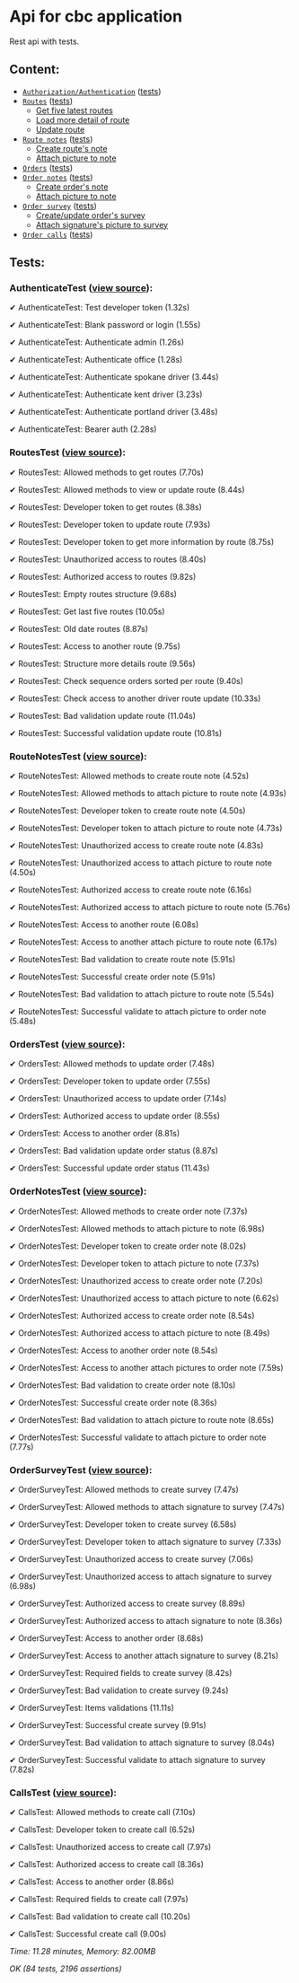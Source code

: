 # Api for cbc application
Rest api with tests.
## Content:
- [`Authorization/Authentication`](https://github.com/CBCMoving/cbc_application/blob/master/Authenticate.md "Watch more") ([tests](https://github.com/CBCMoving/cbc_application#authenticatetest-view-source))
- [`Routes`](https://github.com/CBCMoving/cbc_application/blob/master/Routes.md "Watch more") ([tests](https://github.com/CBCMoving/cbc_application#routestest-view-source))
	- [Get five latest routes](https://github.com/CBCMoving/cbc_application/blob/master/Routes.md#get-5-the-latest-routes-starting-from-today)
	- [Load more detail of route](https://github.com/CBCMoving/cbc_application/blob/master/Routes.md#load-more-detail-of-route)
	- [Update route](https://github.com/CBCMoving/cbc_application/blob/master/Routes.md#update-route)
- [`Route notes`](https://github.com/CBCMoving/cbc_application/blob/master/RouteNotes.md "Watch more") ([tests](https://github.com/CBCMoving/cbc_application#routenotestest-view-source))
	- [Create route's note](https://github.com/CBCMoving/cbc_application/blob/master/RouteNotes.md#create-routes-note)
	- [Attach picture to note](https://github.com/CBCMoving/cbc_application/blob/master/RouteNotes.md#attach-picture-to-note)
- [`Orders`](https://github.com/CBCMoving/cbc_application/blob/master/Orders.md "Watch more") ([tests](https://github.com/CBCMoving/cbc_application#orderstest-view-source))
- [`Order notes`](https://github.com/CBCMoving/cbc_application/blob/master/OrderNotes.md "Watch more") ([tests](https://github.com/CBCMoving/cbc_application#ordernotestest-view-source))
	- [Create order's note](https://github.com/CBCMoving/cbc_application/blob/master/OrderNotes.md#create-orders-note)
	- [Attach picture to note](https://github.com/CBCMoving/cbc_application/blob/master/OrderNotes.md#attach-picture-to-note)
- [`Order survey`](https://github.com/CBCMoving/cbc_application/blob/master/OrderSurvey.md "Watch more") ([tests](https://github.com/CBCMoving/cbc_application#ordersurveytest-view-source))
	- [Create/update order's survey](https://github.com/CBCMoving/cbc_application/blob/master/OrderSurvey.md#createupdate-orders-survey)
	- [Attach signature's picture to survey](https://github.com/CBCMoving/cbc_application/blob/master/OrderSurvey.md#attach-signatures-picture-to-survey)
- [`Order calls`](https://github.com/CBCMoving/cbc_application/blob/master/OrderCalls.md "Watch more") ([tests](https://github.com/CBCMoving/cbc_application#callstest-view-source))

## Tests:

### AuthenticateTest ([view source](https://github.com/CBCMoving/cbc_application/blob/master/tests/AuthenticateTest.php)):
✔ AuthenticateTest: Test developer token (1.32s)

✔ AuthenticateTest: Blank password or login (1.55s)

✔ AuthenticateTest: Authenticate admin (1.26s)

✔ AuthenticateTest: Authenticate office (1.28s)

✔ AuthenticateTest: Authenticate spokane driver (3.44s)

✔ AuthenticateTest: Authenticate kent driver (3.23s)

✔ AuthenticateTest: Authenticate portland driver (3.48s)

✔ AuthenticateTest: Bearer auth (2.28s)

### RoutesTest ([view source](https://github.com/CBCMoving/cbc_application/blob/master/tests/RoutesTest.php)):
✔ RoutesTest: Allowed methods to get routes (7.70s)

✔ RoutesTest: Allowed methods to view or update route (8.44s)

✔ RoutesTest: Developer token to get routes (8.38s)

✔ RoutesTest: Developer token to update route (7.93s)

✔ RoutesTest: Developer token to get more information by route (8.75s)

✔ RoutesTest: Unauthorized access to routes (8.40s)

✔ RoutesTest: Authorized access to routes (9.82s)

✔ RoutesTest: Empty routes structure (9.68s)

✔ RoutesTest: Get last five routes (10.05s)

✔ RoutesTest: Old date routes (8.87s)

✔ RoutesTest: Access to another route (9.75s)

✔ RoutesTest: Structure more details route (9.56s)

✔ RoutesTest: Check sequence orders sorted per route (9.40s)

✔ RoutesTest: Check access to another driver route update (10.33s)

✔ RoutesTest: Bad validation update route (11.04s)

✔ RoutesTest: Successful validation update route (10.81s)

### RouteNotesTest ([view source](https://github.com/CBCMoving/cbc_application/blob/master/tests/RouteNotesTest.php)):
✔ RouteNotesTest: Allowed methods to create route note (4.52s)

✔ RouteNotesTest: Allowed methods to attach picture to route note (4.93s)

✔ RouteNotesTest: Developer token to create route note (4.50s)

✔ RouteNotesTest: Developer token to attach picture to route note (4.73s)

✔ RouteNotesTest: Unauthorized access to create route note (4.83s)

✔ RouteNotesTest: Unauthorized access to attach picture to route note (4.50s)

✔ RouteNotesTest: Authorized access to create route note (6.16s)

✔ RouteNotesTest: Authorized access to attach picture to route note (5.76s)

✔ RouteNotesTest: Access to another route (6.08s)

✔ RouteNotesTest: Access to another attach picture to route note (6.17s)

✔ RouteNotesTest: Bad validation to create route note (5.91s)

✔ RouteNotesTest: Successful create order note (5.91s)

✔ RouteNotesTest: Bad validation to attach picture to route note (5.54s)

✔ RouteNotesTest: Successful validate to attach picture to order note (5.48s)

### OrdersTest ([view source](https://github.com/CBCMoving/cbc_application/blob/master/tests/OrdersTest.php)):
✔ OrdersTest: Allowed methods to update order (7.48s)

✔ OrdersTest: Developer token to update order (7.55s)

✔ OrdersTest: Unauthorized access to update order (7.14s)

✔ OrdersTest: Authorized access to update order (8.55s)

✔ OrdersTest: Access to another order (8.81s)

✔ OrdersTest: Bad validation update order status (8.87s)

✔ OrdersTest: Successful update order status (11.43s)

### OrderNotesTest ([view source](https://github.com/CBCMoving/cbc_application/blob/master/tests/OrderNotesTest.php)):
✔ OrderNotesTest: Allowed methods to create order note (7.37s)

✔ OrderNotesTest: Allowed methods to attach picture to note (6.98s)

✔ OrderNotesTest: Developer token to create order note (8.02s)

✔ OrderNotesTest: Developer token to attach picture to note (7.37s)

✔ OrderNotesTest: Unauthorized access to create order note (7.20s)

✔ OrderNotesTest: Unauthorized access to attach picture to note (6.62s)

✔ OrderNotesTest: Authorized access to create order note (8.54s)

✔ OrderNotesTest: Authorized access to attach picture to note (8.49s)

✔ OrderNotesTest: Access to another order note (8.54s)

✔ OrderNotesTest: Access to another attach pictures to order note (7.59s)

✔ OrderNotesTest: Bad validation to create order note (8.10s)

✔ OrderNotesTest: Successful create order note (8.36s)

✔ OrderNotesTest: Bad validation to attach picture to route note (8.65s)

✔ OrderNotesTest: Successful validate to attach picture to order note (7.77s)

### OrderSurveyTest ([view source](https://github.com/CBCMoving/cbc_application/blob/master/tests/OrderSurveyTest.php)):
✔ OrderSurveyTest: Allowed methods to create survey (7.47s)

✔ OrderSurveyTest: Allowed methods to attach signature to survey (7.47s)

✔ OrderSurveyTest: Developer token to create survey (6.58s)

✔ OrderSurveyTest: Developer token to attach signature to survey (7.33s)

✔ OrderSurveyTest: Unauthorized access to create survey (7.06s)

✔ OrderSurveyTest: Unauthorized access to attach signature to survey (6.98s)

✔ OrderSurveyTest: Authorized access to create survey (8.89s)

✔ OrderSurveyTest: Authorized access to attach signature to note (8.36s)

✔ OrderSurveyTest: Access to another order (8.68s)

✔ OrderSurveyTest: Access to another attach signature to survey (8.21s)

✔ OrderSurveyTest: Required fields to create survey (8.42s)

✔ OrderSurveyTest: Bad validation to create survey (9.24s)

✔ OrderSurveyTest: Items validations (11.11s)

✔ OrderSurveyTest: Successful create survey (9.91s)

✔ OrderSurveyTest: Bad validation to attach signature to survey (8.04s)

✔ OrderSurveyTest: Successful validate to attach signature to survey (7.82s)

### CallsTest ([view source](https://github.com/CBCMoving/cbc_application/blob/master/tests/CallsTest.php)):
✔ CallsTest: Allowed methods to create call (7.10s)

✔ CallsTest: Developer token to create call (6.52s)

✔ CallsTest: Unauthorized access to create call (7.97s)

✔ CallsTest: Authorized access to create call (8.36s)

✔ CallsTest: Access to another order (8.86s)

✔ CallsTest: Required fields to create call (7.97s)

✔ CallsTest: Bad validation to create call (10.20s)

✔ CallsTest: Successful create call (9.00s)

*Time: 11.28 minutes, Memory: 82.00MB*

*OK (84 tests, 2196 assertions)*